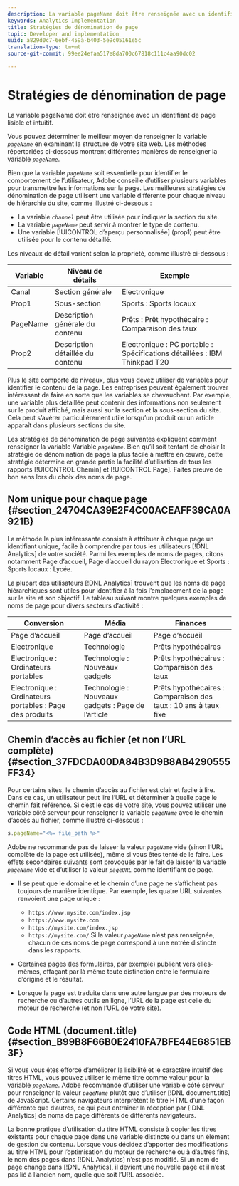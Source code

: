 ```yaml
---
description: La variable pageName doit être renseignée avec un identifiant de page lisible et intuitif.
keywords: Analytics Implementation
title: Stratégies de dénomination de page
topic: Developer and implementation
uuid: a829d0c7-6ebf-459a-b403-5e9c05161e5c
translation-type: tm+mt
source-git-commit: 99ee24efaa517e8da700c67818c111c4aa90dc02

---
```



# Stratégies de dénomination de page

La variable pageName doit être renseignée avec un identifiant de page lisible et intuitif.

Vous pouvez déterminer le meilleur moyen de renseigner la variable *`pageName`* en examinant la structure de votre site web. Les méthodes répertoriées ci-dessous montrent différentes manières de renseigner la variable *`pageName`*.

Bien que la variable *`pageName`* soit essentielle pour identifier le comportement de l’utilisateur, Adobe conseille d’utiliser plusieurs variables pour transmettre les informations sur la page. Les meilleures stratégies de dénomination de page utilisent une variable différente pour chaque niveau de hiérarchie du site, comme illustré ci-dessous :

* La variable *`channel`* peut être utilisée pour indiquer la section du site.
* La variable *`pageName`* peut servir à montrer le type de contenu.
* Une variable [!UICONTROL d’aperçu personnalisée] (prop1) peut être utilisée pour le contenu détaillé.

Les niveaux de détail varient selon la propriété, comme illustré ci-dessous :

| Variable | Niveau de détails | Exemple |
|---|---|---|
| Canal | Section générale | Electronique |
| Prop1 | Sous-section | Sports : Sports locaux |
| PageName | Description générale du contenu | Prêts : Prêt hypothécaire : Comparaison des taux |
| Prop2 | Description détaillée du contenu | Electronique : PC portable : Spécifications détaillées : IBM Thinkpad T20 |

Plus le site comporte de niveaux, plus vous devez utiliser de variables pour identifier le contenu de la page. Les entreprises peuvent également trouver intéressant de faire en sorte que les variables se chevauchent. Par exemple, une variable plus détaillée peut contenir des informations non seulement sur le produit affiché, mais aussi sur la section et la sous-section du site. Cela peut s’avérer particulièrement utile lorsqu’un produit ou un article apparaît dans plusieurs sections du site.

Les stratégies de dénomination de page suivantes expliquent comment renseigner la variable Variable *`pageName`*. Bien qu’il soit tentant de choisir la stratégie de dénomination de page la plus facile à mettre en œuvre, cette stratégie détermine en grande partie la facilité d’utilisation de tous les rapports [!UICONTROL Chemin] et [!UICONTROL Page]. Faites preuve de bon sens lors du choix des noms de page.

## Nom unique pour chaque page {#section_24704CA39E2F4C00ACEAFF39CA0A921B}

La méthode la plus intéressante consiste à attribuer à chaque page un identifiant unique, facile à comprendre par tous les utilisateurs [!DNL Analytics] de votre société. Parmi les exemples de noms de pages, citons notamment Page d’accueil, Page d’accueil du rayon Electronique et Sports : Sports locaux : Lycée.

La plupart des utilisateurs [!DNL Analytics] trouvent que les noms de page hiérarchiques sont utiles pour identifier à la fois l’emplacement de la page sur le site et son objectif. Le tableau suivant montre quelques exemples de noms de page pour divers secteurs d’activité :

| Conversion | Média | Finances |
|---|---|---|
| Page d’accueil | Page d’accueil | Page d’accueil |
| Electronique | Technologie | Prêts hypothécaires |
| Electronique : Ordinateurs portables | Technologie : Nouveaux gadgets | Prêts hypothécaires : Comparaison des taux |
| Electronique : Ordinateurs portables : Page des produits | Technologie : Nouveaux gadgets : Page de l’article | Prêts hypothécaires : Comparaison des taux : 10 ans à taux fixe |

## Chemin d’accès au fichier (et non l’URL complète) {#section_37FDCDA00DA84B3D9B8AB4290555FF34}

Pour certains sites, le chemin d’accès au fichier est clair et facile à lire. Dans ce cas, un utilisateur peut lire l’URL et déterminer à quelle page le chemin fait référence. Si c’est le cas de votre site, vous pouvez utiliser une variable côté serveur pour renseigner la variable *`pageName`* avec le chemin d’accès au fichier, comme illustré ci-dessous :

```js
s.pageName="<%= file_path %>"
```

Adobe ne recommande pas de laisser la valeur *`pageName`* vide (sinon l’URL complète de la page est utilisée), même si vous êtes tenté de le faire. Les effets secondaires suivants sont provoqués par le fait de laisser la variable *`pageName`* vide et d’utiliser la valeur *`pageURL`* comme identifiant de page.

* Il se peut que le domaine et le chemin d’une page ne s’affichent pas toujours de manière identique. Par exemple, les quatre URL suivantes renvoient une page unique :

   * `https://www.mysite.com/index.jsp`
   * `https://www.mysite.com`
   * `https://mysite.com/index.jsp`
   * `https://mysite.com/`
   Si la valeur *`pageName`* n’est pas renseignée, chacun de ces noms de page correspond à une entrée distincte dans les rapports.

* Certaines pages (les formulaires, par exemple) publient vers elles-mêmes, effaçant par là même toute distinction entre le formulaire d’origine et le résultat.
* Lorsque la page est traduite dans une autre langue par des moteurs de recherche ou d’autres outils en ligne, l’URL de la page est celle du moteur de recherche (et non l’URL de votre site).

## Code HTML (document.title) {#section_B99B8F66B0E2410FA7BFE44E6851EB3F}

Si vous vous êtes efforcé d’améliorer la lisibilité et le caractère intuitif des titres HTML, vous pouvez utiliser le même titre comme valeur pour la variable *`pageName`*. Adobe recommande d’utiliser une variable côté serveur pour renseigner la valeur *`pageName`* plutôt que d’utiliser [!DNL document.title] de JavaScript. Certains navigateurs interprètent le titre HTML d’une façon différente que d’autres, ce qui peut entraîner la réception par [!DNL Analytics] de noms de page différents de différents navigateurs.

La bonne pratique d’utilisation du titre HTML consiste à copier les titres existants pour chaque page dans une variable distincte ou dans un élément de gestion du contenu. Lorsque vous décidez d’apporter des modifications au titre HTML pour l’optimisation du moteur de recherche ou à d’autres fins, le nom des pages dans [!DNL Analytics] n’est pas modifié. Si un nom de page change dans [!DNL Analytics], il devient une nouvelle page et il n’est pas lié à l’ancien nom, quelle que soit l’URL associée.
